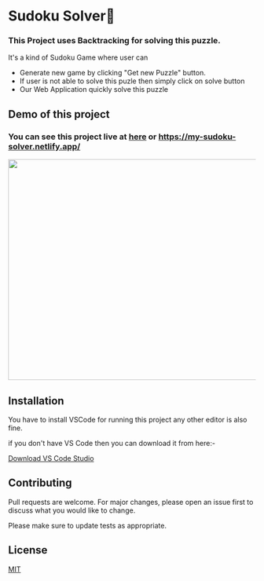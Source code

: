
# Sudoku Solver🎲
### **This Project uses Backtracking for solving this puzzle.**

It's a kind of Sudoku Game where user can  
- Generate new game by clicking "Get new Puzzle" button.
- If user is not able to solve this puzle then simply click on solve button 
- Our Web Application quickly solve this puzzle

## Demo of this project

### You can see this project live at **[here](https://my-sudoku-solver.netlify.app/)** or  **https://my-sudoku-solver.netlify.app/**


<img src="./Demo.gif" width="800" height="450" />




## Installation

You have to install VSCode for running this project any other editor is also fine.

if you don't have VS Code then you can download it from here:- 

[Download VS Code Studio](https://code.visualstudio.com/download)




## Contributing
Pull requests are welcome. For major changes, please open an issue first to discuss what you would like to change.

Please make sure to update tests as appropriate.

## License
[MIT](https://choosealicense.com/licenses/mit/)